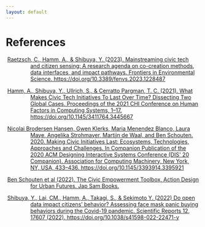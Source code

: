 ```yaml
---
layout: default
---
```


# References

<div style="padding-left: 64px; text-indent: -60px;">

<p><a href="https://doi.org/10.3389/fenvs.2023.1228487" target="_blank">Raetzsch, C., Hamm, A., & Shibuya, Y. (2023). Mainstreaming civic tech and citizen sensing: A research agenda on co-creation methods, data interfaces, and impact pathways. Frontiers in Environmental Science. https://doi.org/10.3389/fenvs.2023.1228487
</a></p>


<p><a href="https://dl.acm.org/doi/10.1145/3411764.3445667" target="_blank">Hamm, A., Shibuya, Y., Ullrich, S., & Cerratto Pargman, T. C. (2021). What Makes Civic Tech Initiatives To Last Over Time? Dissecting Two Global Cases. Proceedings of the 2021 CHI Conference on Human Factors in Computing Systems, 1–17. https://doi.org/10.1145/3411764.3445667</a></p>

<p><a href="https://doi.org/10.1145/3393914.3395921" target="_blank">Nicolai Brodersen Hansen, Gwen Klerks, Maria Menendez Blanco, Laura Maye, Angelika Strohmayer, Martijn de Waal, and Ben Schouten. 2020. Making Civic Initiatives Last: Ecosystems, Technologies, Approaches and Challenges. In Companion Publication of the 2020 ACM Designing Interactive Systems Conference (DIS' 20 Companion). Association for Computing Machinery, New York, NY, USA, 433–436. https://doi.org/10.1145/3393914.3395921</a></p>

<p><a href="https://www.ribabooks.com/The-Civic-Empowerment-Toolbox-Action-Design-for-Urban-Futures_9789492852717" target="_blank">Ben Schouten et al (2022). The Civic Empowerment Toolbox, Action Design for Urban Futures. Jap Sam Books.</a></p>

<p><a href="https://www.nature.com/articles/s41598-022-22471-y" target="_blank">Shibuya, Y., Lai, CM., Hamm, A., Takagi, S., & Sekimoto Y. (2022) Do open data impact citizens’ behavior? Assessing face mask panic buying behaviors during the Covid-19 pandemic. Scientific Reports 12, 17607 (2022). https://doi.org/10.1038/s41598-022-22471-y</a></p>

</div>
